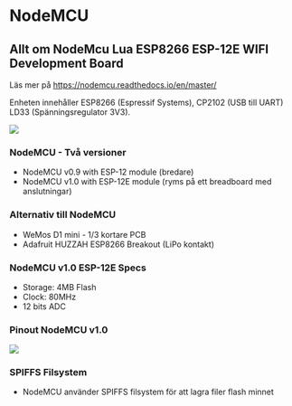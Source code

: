 # NodeMCU

## Allt om NodeMcu Lua ESP8266 ESP-12E WIFI Development Board

Läs mer på https://nodemcu.readthedocs.io/en/master/

Enheten innehåller ESP8266 (Espressif Systems), CP2102 (USB till UART) LD33 (Spänningsregulator 3V3).

<img src="https://raw.githubusercontent.com/nodemcu/nodemcu-devkit-v1.0/master/Documents/NodeMCU_DEVKIT_1.0.jpg">

### NodeMCU - Två versioner
* NodeMCU v0.9 with ESP-12 module (bredare)
* NodeMCU v1.0 with ESP-12E module (ryms på ett breadboard med anslutningar)

### Alternativ till NodeMCU
* WeMos D1 mini - 1/3 kortare PCB
* Adafruit HUZZAH ESP8266 Breakout (LiPo kontakt)

### NodeMCU v1.0 ESP-12E Specs
* Storage: 4MB Flash
* Clock: 80MHz
* 12 bits ADC

### Pinout NodeMCU v1.0
<img src="https://bennthomsen.files.wordpress.com/2015/12/nodemcu_pinout_700-2.png">

### SPIFFS Filsystem
* NodeMCU använder SPIFFS filsystem för att lagra filer flash minnet
